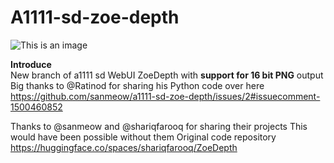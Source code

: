 # A1111-sd-zoe-depth

![This is an image](https://github.com/sanmeow/a1111-sd-zoe-depth/blob/main/sample.png)

**Introduce**  
New branch of a1111 sd WebUI ZoeDepth 
with **support for 16 bit PNG** output
Big thanks to @Ratinod for sharing his Python code over here 
https://github.com/sanmeow/a1111-sd-zoe-depth/issues/2#issuecomment-1500460852 

Thanks to @sanmeow and @shariqfarooq for sharing their projects
This would have been possible without them
Original code repository 
https://huggingface.co/spaces/shariqfarooq/ZoeDepth  
